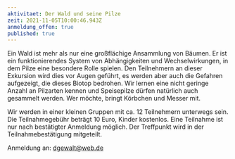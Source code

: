 ```yaml
---
aktivitaet: Der Wald und seine Pilze
zeit: 2021-11-05T10:00:46.943Z
anmeldung_offen: true
published: true
---
```

Ein Wald ist mehr als nur eine großflächige Ansammlung von Bäumen. Er ist ein funktionierendes System von Abhängigkeiten und Wechselwirkungen, in dem Pilze eine besondere Rolle spielen. Den Teilnehmern an dieser Exkursion wird dies vor Augen geführt, es werden aber auch die Gefahren aufgezeigt, die dieses Biotop bedrohen. Wir lernen eine nicht geringe Anzahl an Pilzarten kennen und Speisepilze dürfen natürlich auch gesammelt werden. Wer möchte, bringt Körbchen und Messer mit.

Wir werden in einer kleinen Gruppen mit ca. 12 Teilnehmern unterwegs sein. Die Teilnahmegebühr beträgt 10 Euro, Kinder kostenlos. Eine Teilnahme ist nur nach bestätigter Anmeldung möglich. Der Treffpunkt wird in der Teilnahmebestätigung mitgeteilt.

Anmeldung an: dgewalt@web.de
